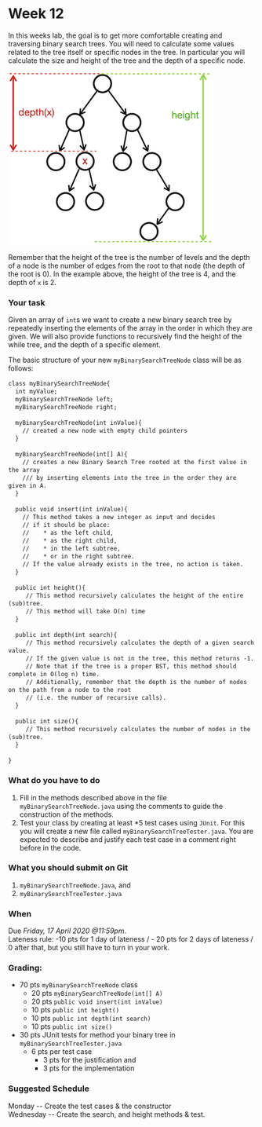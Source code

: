 # Week 12

In this weeks lab, the goal is to get more comfortable creating and traversing binary search trees. You will need to calculate some values related to the tree itself or specific nodes in the tree. In particular you will calculate the size and height of the tree and the depth of a specific node. 

![](images/depth_height.png)

Remember that the height of the tree is the number of levels and the depth of a node is the number of edges from the root to that node (the depth of the root is 0). In the example above, the height of the tree is 4, and the depth of `x` is 2.

### Your task
Given an array of `int`s we want to create a new binary search tree by repeatedly inserting the elements of the array in the order in which they are given. 
We will also provide functions to recursively find the height of the while tree, and the depth of a specific element. 

The basic structure of your new `myBinarySearchTreeNode` class will be as follows:
```
class myBinarySearchTreeNode{
  int myValue;
  myBinarySearchTreeNode left;
  myBinarySearchTreeNode right;
    
  myBinarySearchTreeNode(int inValue){
    // created a new node with empty child pointers
  }
  
  myBinarySearchTreeNode(int[] A){
    // creates a new Binary Search Tree rooted at the first value in the array
    /// by inserting elements into the tree in the order they are given in A.
  }
  
  public void insert(int inValue){
    // This method takes a new integer as input and decides 
    // if it should be place: 
    //    * as the left child,
    //    * as the right child, 
    //    * in the left subtree,
    //    * or in the right subtree.
    // If the value already exists in the tree, no action is taken. 
  }
  
  public int height(){
     // This method recursively calculates the height of the entire (sub)tree.
     // This method will take O(n) time
  }
  
  public int depth(int search){
     // This method recursively calculates the depth of a given search value. 
     // If the given value is not in the tree, this method returns -1. 
     // Note that if the tree is a proper BST, this method should complete in O(log n) time.
     // Additionally, remember that the depth is the number of nodes on the path from a node to the root 
     // (i.e. the number of recursive calls).
  }
  
  public int size(){
     // This method recursively calculates the number of nodes in the (sub)tree.
  }
  
} 
```

### What do you have to do
1. Fill in the methods described above in the file `myBinarySearchTreeNode.java` using the comments to guide the construction of the methods. 
1. Test your class by creating at least *5 test cases using `JUnit`. For this you will create a new file called `myBinarySearchTreeTester.java`. You are expected to describe and justify each test case in a comment right before in the code. 

### What you should submit on Git
1. `myBinarySearchTreeNode.java`, and 
1. `myBinarySearchTreeTester.java`

### When
Due *Friday, 17 April 2020 @11:59pm*. <br />
Lateness rule: -10 pts for 1 day of lateness / - 20 pts for 2 days of lateness / 0 after that, but you still have to turn in your work. 


### Grading: 

* 70 pts  `myBinarySearchTreeNode` class
  * 20 pts  `myBinarySearchTreeNode(int[] A)`
  * 20 pts  `public void insert(int inValue)`
  * 10 pts  `public int height()`
  * 10 pts  `public int depth(int search)`
  * 10 pts  `public int size()`
* 30 pts	JUnit tests for method your binary tree in `myBinarySearchTreeTester.java `
  * 6 pts per test case
    * 3 pts for the justification and 
    * 3 pts for the implementation

### Suggested Schedule
Monday -- Create the test cases & the constructor <br />
Wednesday -- Create the search, and height methods & test. 

